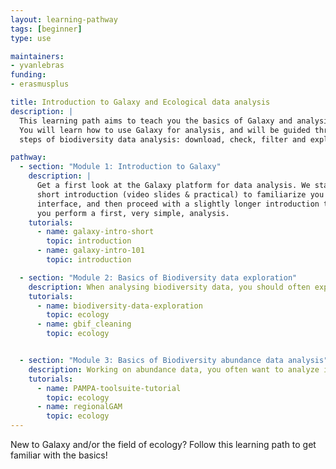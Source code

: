 ```yaml
---
layout: learning-pathway
tags: [beginner]
type: use

maintainers:
- yvanlebras
funding:
- erasmusplus

title: Introduction to Galaxy and Ecological data analysis
description: |
  This learning path aims to teach you the basics of Galaxy and analysis of ecological data.
  You will learn how to use Galaxy for analysis, and will be guided through the common
  steps of biodiversity data analysis: download, check, filter and explore biodiversity data and analyze abundance data through modeling.

pathway:
  - section: "Module 1: Introduction to Galaxy"
    description: |
      Get a first look at the Galaxy platform for data analysis. We start with a
      short introduction (video slides & practical) to familiarize you with the Galaxy
      interface, and then proceed with a slightly longer introduction tutorials where
      you perform a first, very simple, analysis.
    tutorials:
      - name: galaxy-intro-short
        topic: introduction
      - name: galaxy-intro-101
        topic: introduction

  - section: "Module 2: Basics of Biodiversity data exploration"
    description: When analysing biodiversity data, you should often explore your data (and/or existing data from GBIF for example) looking at geographical, taxonomic or temporal components to clean it and make sure your data is good enough to answer your research question.
    tutorials:
      - name: biodiversity-data-exploration
        topic: ecology
      - name: gbif_cleaning
        topic: ecology


  - section: "Module 3: Basics of Biodiversity abundance data analysis"
    description: Working on abundance data, you often want to analyze it through modeling to compute and analyze biodiversity metrics.
    tutorials:
      - name: PAMPA-toolsuite-tutorial
        topic: ecology
      - name: regionalGAM
        topic: ecology
---
```


New to Galaxy and/or the field of ecology? Follow this learning path to get familiar with the basics!

